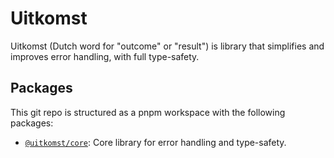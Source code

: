 # Uitkomst
Uitkomst (Dutch word for "outcome" or "result") is library that simplifies and improves error handling, with full type-safety.

## Packages
This git repo is structured as a pnpm workspace with the following packages:
- [`@uitkomst/core`](packages/core): Core library for error handling and type-safety.
